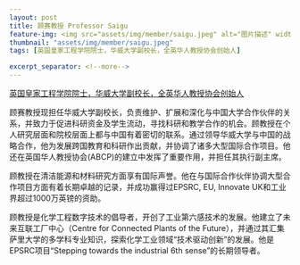 ```yaml
---
layout: post
title: 顾赛教授 Professor Saigu
feature-img: <img src="assets/img/member/saigu.jpeg" alt="图片描述" width="600" height="300">
thumbnail: "assets/img/member/saigu.jpeg"
tags: [英国皇家工程学院院士，华威大学副校长，全英华人教授协会创始人]

excerpt_separator: <!--more-->
---
```


[英国皇家工程学院院士，华威大学副校长，全英华人教授协会创始人](https://warwick.ac.uk/fac/sci/eng/people/sai_gu/)


<!--more-->

顾赛教授现担任华威大学副校长，负责维护、扩展和深化与中国大学合作伙伴的关系，并致力于促进科研资金及学生流动，寻找科研和教学合作的机会。顾教授在个人研究层面和院校层面上都与中国有着密切的联系。通过领导华威大学与中国的战略合作，他为发展跨国教育和科研作出贡献，并协调了诸多大型国际合作项目。他还在英国华人教授协会(ABCP)的建立中发挥了重要作用，并担任其执行副主席。

顾教授在清洁能源和材料研究方面享有国际声誉。他在与国际合作伙伴协调大型合作项目方面有着长期卓越的记录，并成功赢得过EPSRC, EU, Innovate UK和工业界超过1000万英镑的资助。

顾教授是化学工程数字技术的倡导者，开创了工业第六感技术的发展。他建立了未来互联工厂中心（Centre for Connected Plants of the Future），并通过其汇集萨里大学的多学科专业知识，探索化学工业领域“技术驱动创新”的发展。他是EPSRC项目“Stepping towards the industrial 6th sense”的长期领导者。